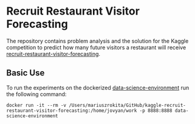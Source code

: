 # Recruit Restaurant Visitor Forecasting

The repository contains problem analysis and the solution for the Kaggle competition to predict how many future visitors a restaurant will receive [recruit-restaurant-visitor-forecasting](https://www.kaggle.com/c/recruit-restaurant-visitor-forecasting).

## Basic Use

To run the experiments on the dockerized [data-science-environment](https://github.com/mariuszrokita/data-science-environment) run the following command:

```docker run -it --rm -v /Users/mariuszrokita/GitHub/kaggle-recruit-restaurant-visitor-forecasting:/home/jovyan/work -p 8888:8888 data-science-environment```